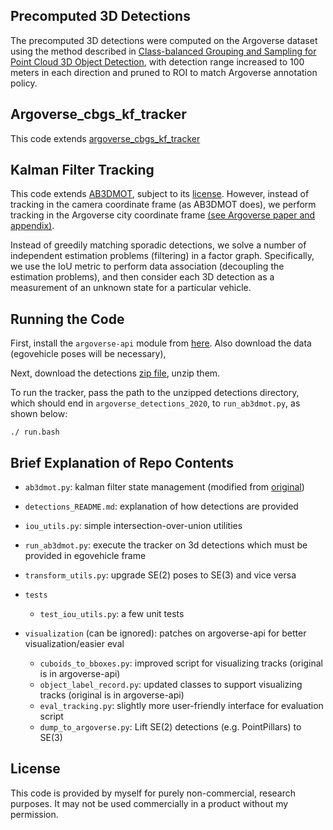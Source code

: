 ## Precomputed 3D Detections
The precomputed 3D detections were computed on the Argoverse dataset using the method described in [Class-balanced Grouping and Sampling for Point Cloud 3D Object Detection](https://arxiv.org/abs/1908.09492), with detection range increased to 100 meters in each direction and pruned to ROI to match Argoverse annotation policy.

## Argoverse_cbgs_kf_tracker
This code extends [argoverse_cbgs_kf_tracker](https://github.com/johnwlambert/argoverse_cbgs_kf_tracker)

## Kalman Filter Tracking
This code extends [AB3DMOT](https://github.com/xinshuoweng/AB3DMOT), subject to its [license](https://github.com/xinshuoweng/AB3DMOT/blob/master/LICENSE). However, instead of tracking in the camera coordinate frame (as AB3DMOT does), we perform tracking in the Argoverse city coordinate frame [(see Argoverse paper and appendix)](https://arxiv.org/abs/1911.02620).

Instead of greedily matching sporadic detections, we solve a number of independent estimation problems (filtering) in a factor graph. Specifically, we use the IoU metric to perform data association (decoupling the estimation problems), and then consider each 3D detection as a measurement of an unknown state for a particular vehicle.


## Running the Code

First, install the `argoverse-api` module from [here](https://github.com/argoai/argoverse-api). Also download the data (egovehicle poses will be necessary),

Next, download the detections [zip file](https://s3.amazonaws.com/argoai-argoverse/detections_v1.1b.zip), unzip them. 

To run the tracker, pass the path to the unzipped detections directory, which should end in `argoverse_detections_2020`, to `run_ab3dmot.py`, as shown below:

```
./ run.bash
```

## Brief Explanation of Repo Contents

- `ab3dmot.py`: kalman filter state management (modified from [original](https://github.com/xinshuoweng/AB3DMOT))
- `detections_README.md`: explanation of how detections are provided
- `iou_utils.py`: simple intersection-over-union utilities
- `run_ab3dmot.py`: execute the tracker on 3d detections which must be provided in egovehicle frame
- `transform_utils.py`: upgrade SE(2) poses to SE(3) and vice versa

- `tests`
    - `test_iou_utils.py`: a few unit tests
- `visualization` (can be ignored): patches on argoverse-api for better visualization/easier eval
    - `cuboids_to_bboxes.py`: improved script for visualizing tracks (original is in argoverse-api)
    - `object_label_record.py`: updated classes to support visualizing tracks (original is in argoverse-api)
    - `eval_tracking.py`: slightly more user-friendly interface for evaluation script
    - `dump_to_argoverse.py`: Lift SE(2) detections (e.g. PointPillars) to SE(3)


## License

This code is provided by myself for purely non-commercial, research purposes. It may not be used commercially in a product without my permission.
